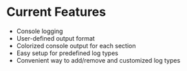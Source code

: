 # Current Features

- Console logging
- User-defined output format
- Colorized console output for each section
- Easy setup for predefined log types
- Convenient way to add/remove and customized log types
